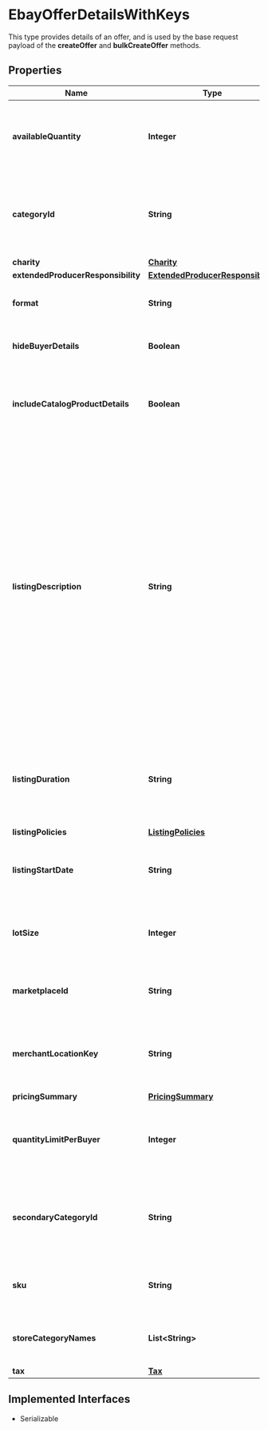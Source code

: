 

# EbayOfferDetailsWithKeys

This type provides details of an offer, and is used by the base request payload of the <strong>createOffer</strong> and <strong>bulkCreateOffer</strong> methods.
## Properties

Name | Type | Description | Notes
------------ | ------------- | ------------- | -------------
**availableQuantity** | **Integer** | This integer value sets the quantity of the inventory item (specified by the &lt;strong&gt;sku&lt;/strong&gt; value) that will be available for purchase by buyers shopping on the eBay site specified in the &lt;strong&gt;marketplaceId&lt;/strong&gt; field. Quantity must be set to &lt;code&gt;1&lt;/code&gt; or more in order for the inventory item to be purchasable, but this field is not necessarily required, even for published offers, if the general quantity of the inventory item has already been set in the inventory item record.&lt;br/&gt;&lt;br/&gt; For auction listings, this value must be &lt;code&gt;1&lt;/code&gt;. |  [optional]
**categoryId** | **String** | The unique identifier of the eBay category that the product will be listed under. This field is not immediately required upon creating an offer, but will be required before publishing the offer. Sellers can use the &lt;a href&#x3D;\&quot;https://developer.ebay.com/api-docs/commerce/taxonomy/resources/category_tree/methods/getCategorySuggestions\&quot; target&#x3D;\&quot;_blank\&quot;&gt;getCategorySuggestions&lt;/a&gt; method of the Taxonomy API to retrieve suggested category ID values. The seller passes in a query string like \&quot;&lt;em&gt;iPhone 6&lt;/em&gt;\&quot;, and category ID values for suggested categories are returned in the response. |  [optional]
**charity** | [**Charity**](Charity.md) |  |  [optional]
**extendedProducerResponsibility** | [**ExtendedProducerResponsibility**](ExtendedProducerResponsibility.md) |  |  [optional]
**format** | **String** | This enumerated value indicates the listing format of the offer. &lt;br/&gt;&lt;br/&gt;Supported values are &lt;code&gt;FIXED_PRICE&lt;/code&gt; and &lt;code&gt;AUCTION&lt;/code&gt;. For implementation help, refer to &lt;a href&#x3D;&#39;https://developer.ebay.com/api-docs/sell/inventory/types/slr:FormatTypeEnum&#39;&gt;eBay API documentation&lt;/a&gt; |  [optional]
**hideBuyerDetails** | **Boolean** | This field is included and set to &lt;code&gt;true&lt;/code&gt; if the seller wishes to create a private listing. &lt;br&gt;&lt;br&gt; Sellers may want to use this option when they believe that a listing&#39;s potential bidders/buyers would not want their obfuscated user IDs (and feedback scores) exposed to other users. |  [optional]
**includeCatalogProductDetails** | **Boolean** | This field indicates whether or not eBay product catalog details are applied to a listing. A value of &lt;code&gt;true&lt;/code&gt; indicates the listing corresponds to the eBay product associated with the provided product identifier. The product identifier is provided in &lt;strong&gt;createOrReplaceInventoryItem&lt;/strong&gt;.&lt;br/&gt;&lt;br/&gt; &lt;strong&gt;Default:&lt;/strong&gt; true&lt;p&gt;&lt;span class&#x3D;\&quot;tablenote\&quot;&gt;&lt;strong&gt;Note:&lt;/strong&gt; Though the &lt;strong&gt;includeCatalogProductDetails&lt;/strong&gt; parameter is not required to be submitted in the request, the parameter defaults to &lt;code&gt;true&lt;/code&gt; if omitted.&lt;/span&gt;&lt;/p&gt; |  [optional]
**listingDescription** | **String** | The text in this field is (published offers), or will become (unpublished offers) the description of the eBay listing. This field is not immediately required for an unpublished offer, but will be required before publishing the offer. Note that if the &lt;strong&gt;listingDescription&lt;/strong&gt; field was omitted in the &lt;strong&gt;createOffer&lt;/strong&gt; call for the offer, the offer entity should have picked up the text provided in the &lt;strong&gt;product.description&lt;/strong&gt; field of the inventory item record, or if the inventory item is part of a group, the offer entity should have picked up the text provided in the &lt;strong&gt;description&lt;/strong&gt; field of the inventory item group record.&lt;br/&gt;&lt;br/&gt;HTML tags and markup can be used in listing descriptions, but each character counts toward the max length limit.&lt;br/&gt;&lt;br/&gt;&lt;span class&#x3D;\&quot;tablenote\&quot;&gt; &lt;strong&gt;Note:&lt;/strong&gt; To ensure that their short listing description is optimized when viewed on mobile devices, sellers should strongly consider using eBay&#39;s &lt;a href&#x3D;\&quot;https://pages.ebay.com/sell/itemdescription/customizeyoursummary.html\&quot; target&#x3D;\&quot;_blank\&quot;&gt;View Item description summary feature&lt;/a&gt; when listing their items. Keep in mind that the &#39;short&#39; listing description is what prospective buyers first see when they view the listing on a mobile device. The &#39;full&#39; listing description is also available to mobile users when they click on the short listing description, but the full description is not automatically optimized for viewing in mobile devices, and many users won&#39;t even drill down to the full description.&lt;br&gt;&lt;br&gt; Using HTML div and span tag attributes, this feature allows sellers to customize and fully control the short listing description that is displayed to prospective buyers when viewing the listing on a mobile device. The short listing description on mobile devices is limited to 800 characters, and whenever the full listing description (provided in this field, in UI, or seller tool) exceeds this limit, eBay uses a special algorithm to derive the best possible short listing description within the 800-character limit. However, due to some short listing description content being removed, it is definitely not ideal for the seller, and could lead to a bad buyer experience and possibly to a Significantly not as described (SNAD) case, since the buyer may not get complete details on the item when viewing the short listing description. See the eBay help page for more details on using the HTML div and span tags.&lt;/span&gt;&lt;br&gt;&lt;br&gt;&lt;strong&gt;Max length&lt;/strong&gt;: 500000 (which includes HTML markup/tags) |  [optional]
**listingDuration** | **String** | This field indicates the number of days that the listing will be active. For fixed-price listings, this value must be set to &lt;code&gt;GTC&lt;/code&gt;, but auction listings support different listing durations.&lt;br /&gt;&lt;br /&gt; The GTC (Good &#39;Til Cancelled) listings are automatically renewed each calendar month until the seller decides to end the listing.&lt;br /&gt;&lt;br /&gt;&lt;span class&#x3D;\&quot;tablenote\&quot;&gt; &lt;strong&gt;Note:&lt;/strong&gt; If the listing duration expires for an auction offer without a winning bidder, the listing then becomes available as a fixed-price offer and listing duration will be &lt;code&gt;GTC&lt;/code&gt;.&lt;/span&gt; For implementation help, refer to &lt;a href&#x3D;&#39;https://developer.ebay.com/api-docs/sell/inventory/types/slr:ListingDurationEnum&#39;&gt;eBay API documentation&lt;/a&gt; |  [optional]
**listingPolicies** | [**ListingPolicies**](ListingPolicies.md) |  |  [optional]
**listingStartDate** | **String** | This field can be used if the seller wants to specify a time in the future that the listing will become active on eBay. The timestamp supplied in this field should be in UTC format, and it should be far enough in the future so that the seller will have enought time to publish the listing with the &lt;strong&gt;publishOffer&lt;/strong&gt; method.&lt;br&gt;&lt;br&gt; This field is optional. If this field is not provided, the listing starts immediately after a successful &lt;strong&gt;publishOffer&lt;/strong&gt; method. |  [optional]
**lotSize** | **Integer** | This field is only applicable if the listing is a lot listing. A lot listing is a listing that has multiple quantity of the same item, such as four identical tires being sold as a single offer, or it can be a mixed lot of similar items, such as used clothing items or an assortment of baseball cards. Whether the lot listing involved identical items or a mixed lot, the integer value passed into this field is the total number of items in the lot. Lots can be used for auction and fixed-price listings. |  [optional]
**marketplaceId** | **String** | This enumeration value is the unique identifier of the eBay site for which the offer will be made available. See &lt;strong&gt;MarketplaceEnum&lt;/strong&gt; for the list of supported enumeration values. This field is required. For implementation help, refer to &lt;a href&#x3D;&#39;https://developer.ebay.com/api-docs/sell/inventory/types/slr:MarketplaceEnum&#39;&gt;eBay API documentation&lt;/a&gt; |  [optional]
**merchantLocationKey** | **String** | The unique identifier of a merchant&#39;s inventory location (where the inventory item in the offer is located). A &lt;strong&gt;merchantLocationKey&lt;/strong&gt; value is established when the merchant creates an inventory location using the &lt;strong&gt;createInventoryLocation&lt;/strong&gt; call. To get more information about inventory locations, the &lt;strong&gt;getInventoryLocation&lt;/strong&gt; call can be used.&lt;br/&gt;&lt;br/&gt;This field is not initially required upon first creating an offer, but will become required before an offer can be published.&lt;br/&gt;&lt;br/&gt;&lt;b&gt;Max length&lt;/b&gt;: 36 |  [optional]
**pricingSummary** | [**PricingSummary**](PricingSummary.md) |  |  [optional]
**quantityLimitPerBuyer** | **Integer** | This field is only applicable and set if the seller wishes to set a restriction on the purchase quantity per seller. If this field is set by the seller for the offer, then each distinct buyer may purchase up to, but not exceed the quantity specified for this field. So, if this field&#39;s value is &lt;code&gt;5&lt;/code&gt;, each buyer may purchase between one to five of these products, and the purchases can occur in one multiple-quantity purchase, or over multiple transactions. If a buyer attempts to purchase one or more of these products, and the cumulative quantity will take the buyer beyond the quantity limit, that buyer will be blocked from that purchase. &lt;br/&gt; |  [optional]
**secondaryCategoryId** | **String** | The unique identifier for a secondary category. This field is applicable if the seller decides to list the item under two categories. Sellers can use the &lt;a href&#x3D;\&quot;/api-docs/commerce/taxonomy/resources/category_tree/methods/getCategorySuggestions\&quot; target&#x3D;\&quot;_blank\&quot;&gt;getCategorySuggestions&lt;/a&gt; method of the Taxonomy API to retrieve suggested category ID values. A fee may be charged when adding a secondary category to a listing. &lt;br/&gt;&lt;br/&gt;&lt;span class&#x3D;\&quot;tablenote\&quot;&gt;&lt;strong&gt;Note:&lt;/strong&gt; You cannot list &lt;strong&gt;US eBay Motors&lt;/strong&gt; vehicles in two categories. However, you can list &lt;strong&gt;Parts &amp; Accessories&lt;/strong&gt; in two categories.&lt;/span&gt; |  [optional]
**sku** | **String** | This is the seller-defined SKU value of the product that will be listed on the eBay site (specified in the &lt;strong&gt;marketplaceId&lt;/strong&gt; field). Only one offer (in unpublished or published state) may exist for each &lt;strong&gt;sku&lt;/strong&gt;/&lt;strong&gt;marketplaceId&lt;/strong&gt;/&lt;strong&gt;format&lt;/strong&gt; combination. This field is required.&lt;br/&gt;&lt;br/&gt;&lt;strong&gt;Max Length&lt;/strong&gt;: 50&lt;br/&gt; |  [optional]
**storeCategoryNames** | **List&lt;String&gt;** | This container is used if the seller would like to place the inventory item into one or two eBay store categories that the seller has set up for their eBay store. The string value(s) passed in to this container will be the full path(s) to the eBay store categories, as shown below:&lt;br&gt; &lt;pre&gt;&lt;code&gt;\&quot;storeCategoryNames\&quot;: [&lt;br/&gt; \&quot;/Fashion/Men/Shirts\&quot;, &lt;br/&gt; \&quot;/Fashion/Men/Accessories\&quot; ], &lt;/pre&gt;&lt;/code&gt; |  [optional]
**tax** | [**Tax**](Tax.md) |  |  [optional]


## Implemented Interfaces

* Serializable


